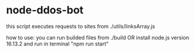 # node-ddos-bot
this script executes requests to sites from ./utils/linksArray.js

how to use:
you can run builded files from ./build
OR
install node.js version 16.13.2 and run in terminal "npm run start"
